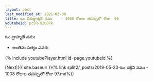 ```yaml
---
layout: post
last_modified_at: 2021-03-30
title: ఓం విశుద్ధాత్మనే నమః    - 1008 రోజుల తపస్సులో రోజు  96
youtubeId: pc5R-K2U87k
---
```

 
 
 ఓం బ్రాహ్మణే నమః  
 
 -  అంతిమ సత్యం ఎవరు 
 
  
 
  
 
 
 
 
 
 


{% include youtubePlayer.html id=page.youtubeId %}
 
[Next]({{ site.baseurl }}{% link  split2/_posts/2019-05-23-ఓం చక్రిని నమః   - 1008 రోజుల తపస్సులో రోజు  97.md%})
 
